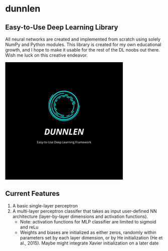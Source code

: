 # dunnlen
## Easy-to-Use Deep Learning Library
All neural networks are created and implemented from scratch using solely NumPy and Python modules. This library is created for my own educational growth, and I hope to make it usable for the rest of the DL noobs out there. Wish me luck on this creative endeavor.

![logo](rsz_logo.png?raw=True)
## Current Features
1. A basic single-layer perceptron
2. A multi-layer perceptron classifer that takes as input user-defined NN architecture (layer-by-layer dimensions and activation functions).
    * Note: activation functions for MLP classifier are limited to sigmoid and reLu
    * Weights and biases are initialized as either zeros, randomly within parameters set by each layer dimension, or by He initialization (He et al., 2015). Maybe might integrate Xavier initialization on a later date
